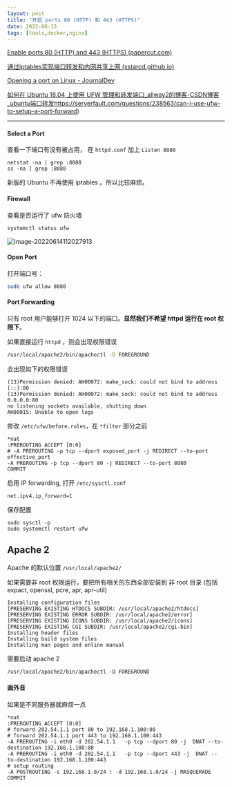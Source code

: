 ```yaml
---
layout: post
title: "开启 ports 80 (HTTP) 和 443 (HTTPS)"
date: 2022-06-13
tags: [tools,docker,nginx]
---
```


[Enable ports 80 (HTTP) and 443 (HTTPS) (papercut.com)](https://www.papercut.com/support/resources/manuals/ng-mf/common/topics/customize-enable-additional-ports.html)

[通过iptables实现端口转发和内网共享上网 (xstarcd.github.io)](http://xstarcd.github.io/wiki/Linux/iptables_forward_internetshare.html)

[Opening a port on Linux - JournalDev](https://www.journaldev.com/34113/opening-a-port-on-linux)

[如何在 Ubuntu 18.04 上使用 UFW 管理和转发端口_allway2的博客-CSDN博客_ubuntu端口转发](https://blog.csdn.net/allway2/article/details/121952364)https://serverfault.com/questions/238563/can-i-use-ufw-to-setup-a-port-forward)

---

#### Select a Port 

查看一下端口有没有被占用， 在 `httpd.conf` 加上 `Listen 8080`

```
netstat -na | grep :8080
ss -na | grep :8080
```

新版的 Ubuntu 不再使用 iptables 。所以比较麻烦。

#### Firewall

查看是否运行了 ufw 防火墙

```bash
systemctl status ufw
```

![image-20220614112027913](https://raw.githubusercontent.com/randoruf/photo-asset-repo/main/imgs/image-20220614112027913.png)

#### Open Port 

打开端口号：

```bash
sudo ufw allow 8080
```

#### Port Forwarding 

只有 root 用户能够打开 1024 以下的端口。**显然我们不希望 httpd 运行在 root 权限下**。

如果直接运行 `httpd` ，则会出现权限错误

```bash
/usr/local/apache2/bin/apachectl -D FOREGROUND
```

会出现如下的权限错误

```
(13)Permission denied: AH00072: make_sock: could not bind to address [::]:80
(13)Permission denied: AH00072: make_sock: could not bind to address 0.0.0.0:80
no listening sockets available, shutting down
AH00015: Unable to open logs
```

修改 `/etc/ufw/before.rules`，在 `*filter`  部分之前

```
*nat
:PREROUTING ACCEPT [0:0]
# -A PREROUTING -p tcp --dport exposed_port -j REDIRECT --to-port effective_port
-A PREROUTING -p tcp --dport 80 -j REDIRECT --to-port 8080
COMMIT
```

启用 IP forwarding, 打开 `/etc/sysctl.conf`

```
net.ipv4.ip_forward=1
```

保存配置

```
sudo sysctl -p
sudo systemctl restart ufw
```

## Apache 2

Apache 的默认位置 `/usr/local/apache2/`

如果需要非 root 权限运行，要把所有相关的东西全部安装到 非 root 目录 (包括 expact, openssl, pcre, apr, apr-util)

```
Installing configuration files
[PRESERVING EXISTING HTDOCS SUBDIR: /usr/local/apache2/htdocs]
[PRESERVING EXISTING ERROR SUBDIR: /usr/local/apache2/error]
[PRESERVING EXISTING ICONS SUBDIR: /usr/local/apache2/icons]
[PRESERVING EXISTING CGI SUBDIR: /usr/local/apache2/cgi-bin]
Installing header files
Installing build system files
Installing man pages and online manual
```

需要启动 apache 2 

```
/usr/local/apache2/bin/apachectl -D FOREGROUND
```

#### 画外音

如果是不同服务器就麻烦一点

```
*nat
:PREROUTING ACCEPT [0:0]
# forward 202.54.1.1 port 80 to 192.168.1.100:80
# forward 202.54.1.1 port 443 to 192.168.1.100:443
-A PREROUTING -i eth0 -d 202.54.1.1   -p tcp --dport 80 -j  DNAT --to-destination 192.168.1.100:80
-A PREROUTING -i eth0 -d 202.54.1.1   -p tcp --dport 443 -j  DNAT --to-destination 192.168.1.100:443
# setup routing
-A POSTROUTING -s 192.168.1.0/24 ! -d 192.168.1.0/24 -j MASQUERADE
COMMIT
```
